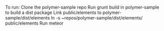 To run:
Clone the polymer-sample repo
Run grunt build in polymer-sample to build a dist package
Link public/elements to polymer-sample/dist/elements
ln -s ~repos/polymer-sample/dist/elements/ public/elements
Run meteor
